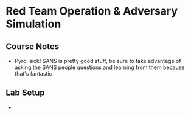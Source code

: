 # Red Team Operation & Adversary Simulation
## Course Notes
- Pyro: sick! SANS is pretty good stuff, be sure to take advantage of asking the SANS people questions and learning from them because that's fantastic

## Lab Setup
- 
